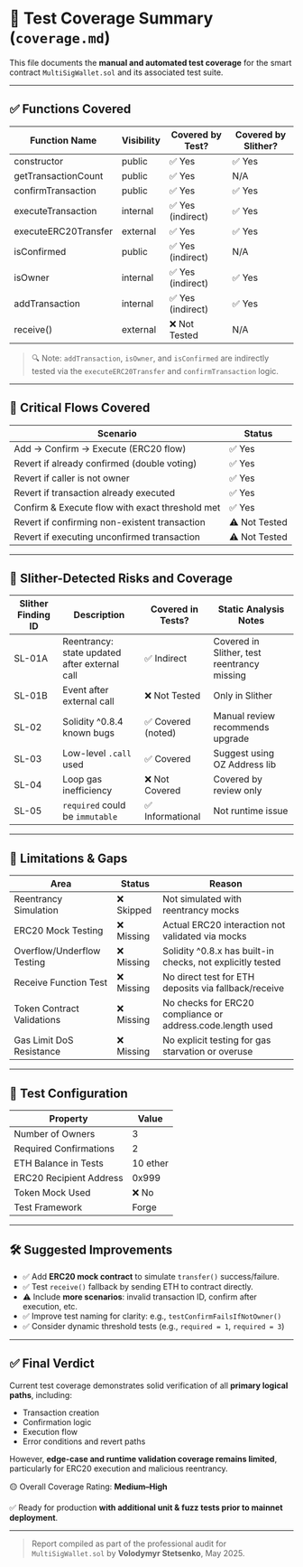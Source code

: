 # 🧮 Test Coverage Summary (`coverage.md`)

This file documents the **manual and automated test coverage** for the smart contract `MultiSigWallet.sol` and its associated test suite.

---

## ✅ Functions Covered

| Function Name        | Visibility | Covered by Test? | Covered by Slither? |
| -------------------- | ---------- | ---------------- | ------------------- |
| constructor          | public     | ✅ Yes            | ✅ Yes               |
| getTransactionCount  | public     | ✅ Yes            | N/A                 |
| confirmTransaction   | public     | ✅ Yes            | ✅ Yes               |
| executeTransaction   | internal   | ✅ Yes (indirect) | ✅ Yes               |
| executeERC20Transfer | external   | ✅ Yes            | ✅ Yes               |
| isConfirmed          | public     | ✅ Yes (indirect) | N/A                 |
| isOwner              | internal   | ✅ Yes (indirect) | ✅ Yes               |
| addTransaction       | internal   | ✅ Yes (indirect) | ✅ Yes               |
| receive()            | external   | ❌ Not Tested     | N/A                 |

> 🔍 Note: `addTransaction`, `isOwner`, and `isConfirmed` are indirectly tested via the `executeERC20Transfer` and `confirmTransaction` logic.

---

## 🔁 Critical Flows Covered

| Scenario                                        | Status        |
| ----------------------------------------------- | ------------- |
| Add → Confirm → Execute (ERC20 flow)            | ✅ Yes         |
| Revert if already confirmed (double voting)     | ✅ Yes         |
| Revert if caller is not owner                   | ✅ Yes         |
| Revert if transaction already executed          | ✅ Yes         |
| Confirm & Execute flow with exact threshold met | ✅ Yes         |
| Revert if confirming non-existent transaction   | ⚠️ Not Tested |
| Revert if executing unconfirmed transaction     | ⚠️ Not Tested |

---

## 🧠 Slither-Detected Risks and Coverage

| Slither Finding ID | Description                                   | Covered in Tests? | Static Analysis Notes                       |
| ------------------ | --------------------------------------------- | ----------------- | ------------------------------------------- |
| SL-01A             | Reentrancy: state updated after external call | ✅ Indirect        | Covered in Slither, test reentrancy missing |
| SL-01B             | Event after external call                     | ❌ Not Tested      | Only in Slither                             |
| SL-02              | Solidity ^0.8.4 known bugs                    | ✅ Covered (noted) | Manual review recommends upgrade            |
| SL-03              | Low-level `.call` used                        | ✅ Covered         | Suggest using OZ Address lib                |
| SL-04              | Loop gas inefficiency                         | ❌ Not Covered     | Covered by review only                      |
| SL-05              | `required` could be `immutable`               | ✅ Informational   | Not runtime issue                           |

---

## 🚫 Limitations & Gaps

| Area                       | Status    | Reason                                                     |
| -------------------------- | --------- | ---------------------------------------------------------- |
| Reentrancy Simulation      | ❌ Skipped | Not simulated with reentrancy mocks                        |
| ERC20 Mock Testing         | ❌ Missing | Actual ERC20 interaction not validated via mocks           |
| Overflow/Underflow Testing | ❌ Missing | Solidity ^0.8.x has built-in checks, not explicitly tested |
| Receive Function Test      | ❌ Missing | No direct test for ETH deposits via fallback/receive       |
| Token Contract Validations | ❌ Missing | No checks for ERC20 compliance or address.code.length used |
| Gas Limit DoS Resistance   | ❌ Missing | No explicit testing for gas starvation or overuse          |

---

## 🧪 Test Configuration

| Property                | Value    |
| ----------------------- | -------- |
| Number of Owners        | 3        |
| Required Confirmations  | 2        |
| ETH Balance in Tests    | 10 ether |
| ERC20 Recipient Address | 0x999    |
| Token Mock Used         | ❌ No     |
| Test Framework          | Forge    |

---

## 🛠️ Suggested Improvements

* ✅ Add **ERC20 mock contract** to simulate `transfer()` success/failure.
* ✅ Test `receive()` fallback by sending ETH to contract directly.
* ⚠️ Include **more scenarios**: invalid transaction ID, confirm after execution, etc.
* ✅ Improve test naming for clarity: e.g., `testConfirmFailsIfNotOwner()`
* ✅ Consider dynamic threshold tests (e.g., `required = 1`, `required = 3`)

---

## ✅ Final Verdict

Current test coverage demonstrates solid verification of all **primary logical paths**, including:

* Transaction creation
* Confirmation logic
* Execution flow
* Error conditions and revert paths

However, **edge-case and runtime validation coverage remains limited**, particularly for ERC20 execution and malicious reentrancy.

🟡 Overall Coverage Rating: **Medium–High**

✅ Ready for production **with additional unit & fuzz tests prior to mainnet deployment**.

---

> Report compiled as part of the professional audit for `MultiSigWallet.sol` by **Volodymyr Stetsenko**, May 2025.
